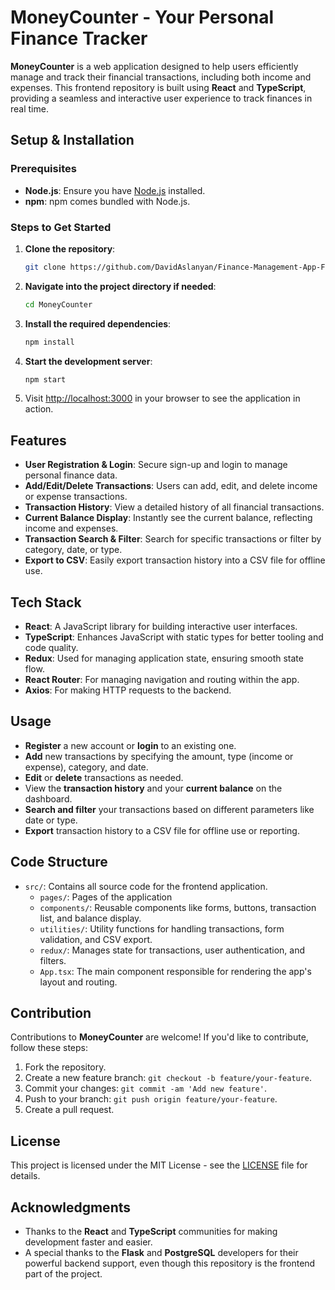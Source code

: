 # MoneyCounter - Your Personal Finance Tracker

**MoneyCounter** is a web application designed to help users efficiently manage and track their financial transactions, including both income and expenses. This frontend repository is built using **React** and **TypeScript**, providing a seamless and interactive user experience to track finances in real time.

## Setup & Installation

### Prerequisites

- **Node.js**: Ensure you have [Node.js](https://nodejs.org/) installed.
- **npm**: npm comes bundled with Node.js. 

### Steps to Get Started

1. **Clone the repository**:
    ```bash
    git clone https://github.com/DavidAslanyan/Finance-Management-App-Frontend.git
    ```
2. **Navigate into the project directory if needed**:
    ```bash
    cd MoneyCounter
    ```
3. **Install the required dependencies**:
    ```bash
    npm install
    ```

4. **Start the development server**:
    ```bash
    npm start
    ```

5. Visit [http://localhost:3000](http://localhost:3000) in your browser to see the application in action.


## Features

- **User Registration & Login**: Secure sign-up and login to manage personal finance data.
- **Add/Edit/Delete Transactions**: Users can add, edit, and delete income or expense transactions.
- **Transaction History**: View a detailed history of all financial transactions.
- **Current Balance Display**: Instantly see the current balance, reflecting income and expenses.
- **Transaction Search & Filter**: Search for specific transactions or filter by category, date, or type.
- **Export to CSV**: Easily export transaction history into a CSV file for offline use.

## Tech Stack

- **React**: A JavaScript library for building interactive user interfaces.
- **TypeScript**: Enhances JavaScript with static types for better tooling and code quality.
- **Redux**: Used for managing application state, ensuring smooth state flow.
- **React Router**: For managing navigation and routing within the app.
- **Axios**: For making HTTP requests to the backend.

## Usage

- **Register** a new account or **login** to an existing one.
- **Add** new transactions by specifying the amount, type (income or expense), category, and date.
- **Edit** or **delete** transactions as needed.
- View the **transaction history** and your **current balance** on the dashboard.
- **Search and filter** your transactions based on different parameters like date or type.
- **Export** transaction history to a CSV file for offline use or reporting.

## Code Structure

- `src/`: Contains all source code for the frontend application.
  - `pages/`: Pages of the application    
  - `components/`: Reusable components like forms, buttons, transaction list, and balance display.
  - `utilities/`: Utility functions for handling transactions, form validation, and CSV export.
  - `redux/`: Manages state for transactions, user authentication, and filters.
  - `App.tsx`: The main component responsible for rendering the app's layout and routing.

## Contribution

Contributions to **MoneyCounter** are welcome! If you'd like to contribute, follow these steps:

1. Fork the repository.
2. Create a new feature branch: `git checkout -b feature/your-feature`.
3. Commit your changes: `git commit -am 'Add new feature'`.
4. Push to your branch: `git push origin feature/your-feature`.
5. Create a pull request.

## License

This project is licensed under the MIT License - see the [LICENSE](LICENSE) file for details.

## Acknowledgments

- Thanks to the **React** and **TypeScript** communities for making development faster and easier.
- A special thanks to the **Flask** and **PostgreSQL** developers for their powerful backend support, even though this repository is the frontend part of the project.
